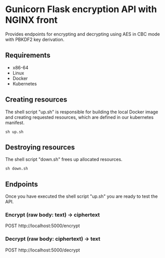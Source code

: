 # Gunicorn Flask encryption API with NGINX front

Provides endpoints for encrypting and decrypting using AES in CBC mode with PBKDF2 key derivation. 

## Requirements

* x86-64
* Linux
* Docker
* Kubernetes

## Creating resources
The shell script "up.sh" is responsible for building the local Docker image and creating requested resources, which are defined in our kubernetes manifest.

```
sh up.sh
```

## Destroying resources
The shell script "down.sh" frees up allocated resources.

```
sh down.sh
```

## Endpoints
Once you have executed the shell script "up.sh" you are ready to test the API. 


### Encrypt (raw body: text) -> ciphertext

POST http://localhost:5000/encrypt

### Decrypt (raw body: ciphertext) -> text


POST http://localhost:5000/decrypt
